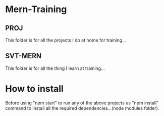 # Mern-Training

## PROJ

This folder is for all the projects I do at home for training...

## SVT-MERN

This folder is for all the thing I learn at training...

# How to install

Before using "npm start" to run any of the above projects us "npm install" command to install all the required dependencies...(node modules folder).
